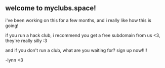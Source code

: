 ## welcome to myclubs.space!
i've been working on this for a few months, and i really like how this is going!

if you run a hack club, i recommend you get a free subdomain from us <3, they're really silly :3

and if you don't run a club, what are you waiting for? sign up now!!!!

-lynn <3